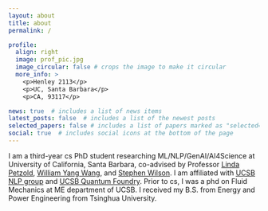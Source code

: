 ```yaml
---
layout: about
title: about
permalink: /

profile:
  align: right
  image: prof_pic.jpg
  image_circular: false # crops the image to make it circular
  more_info: >
    <p>Henley 2113</p>
    <p>UC, Santa Barbara</p>
    <p>CA, 93117</p>

news: true  # includes a list of news items
latest_posts: false  # includes a list of the newest posts
selected_papers: false # includes a list of papers marked as "selected={true}"
social: true  # includes social icons at the bottom of the page
---
```


I am a third-year cs PhD student researching ML/NLP/GenAI/AI4Science at University of California, Santa Barbara, co-advised by Professor [Linda Petzold](https://engineering.ucsb.edu/people/linda-petzold), [William Yang Wang](https://sites.cs.ucsb.edu/~william/), and [Stephen Wilson](https://materials.ucsb.edu/people/faculty/stephen-wilson). I am affiliated with [UCSB NLP group](http://nlp.cs.ucsb.edu/) and [UCSB Quantum Foundry](https://quantumfoundry.ucsb.edu/). Prior to cs, I was a phd on Fluid Mechanics at ME department of UCSB. I received my B.S. from Energy and Power Engineering from Tsinghua University.
